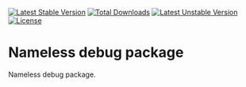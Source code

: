 [![Latest Stable Version](https://poser.pugx.org/corpsee/nameless-debug/v/stable.svg)](https://packagist.org/packages/corpsee/nameless-debug) [![Total Downloads](https://poser.pugx.org/corpsee/nameless-debug/downloads.svg)](https://packagist.org/packages/corpsee/nameless-debug) [![Latest Unstable Version](https://poser.pugx.org/corpsee/nameless-debug/v/unstable.svg)](https://packagist.org/packages/corpsee/nameless-debug) [![License](https://poser.pugx.org/corpsee/nameless-debug/license.svg)](https://packagist.org/packages/corpsee/nameless-debug)

Nameless debug package
======================

Nameless debug package.